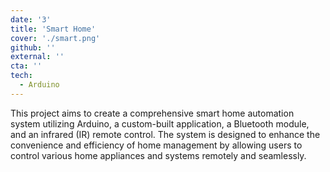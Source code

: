 ```yaml
---
date: '3'
title: 'Smart Home'
cover: './smart.png'
github: ''
external: ''
cta: ''
tech:
  - Arduino
---
```


This project aims to create a comprehensive smart home automation system utilizing Arduino, a custom-built application, a Bluetooth module, and an infrared (IR) remote control. The system is designed to enhance the convenience and efficiency of home management by allowing users to control various home appliances and systems remotely and seamlessly.
